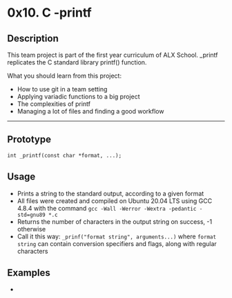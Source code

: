 # 0x10. C -printf

## Description
This team project is part of the first year curriculum of ALX School.
_printf replicates the C standard library printf() function.

What you should learn from this project:

* How to use git in a team setting
* Applying variadic functions to a big project
* The complexities of printf
* Managing a lot of files and finding a good workflow

---

## Prototype
```int _printf(const char *format, ...);```

## Usage
* Prints a string to the standard output, according to a given format
* All files were created and compiled on Ubuntu 20.04 LTS using GCC 4.8.4 with the command ```gcc -Wall -Werror -Wextra -pedantic -std=gnu89 *.c```
* Returns the number of characters in the output string on success, -1 otherwise
* Call it this way: ```_prinf("format string", arguments...)``` where ```format string``` can contain conversion specifiers and flags, along with regular characters

## Examples
* ```_printf("Hello, 
